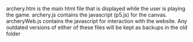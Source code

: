 archery.htm is the main html file that is displayed while the user is playing the game.
archery.js contains the javascript (p5.js) for the canvas.
archeryWeb.js contains the javascript for interaction with the website.
Any outdated versions of either of these files will be kept as backups in the old folder
